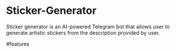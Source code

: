 # Sticker-Generator
Sticker generator is an AI-powered Telegram bot that allows user to generate artistic stickers from the description provided by user. 

#features
